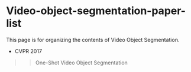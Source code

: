 # Video-object-segmentation-paper-list
This page is for organizing the contents of Video Object Segmentation.

* CVPR 2017
>> One-Shot Video Object Segmentation

